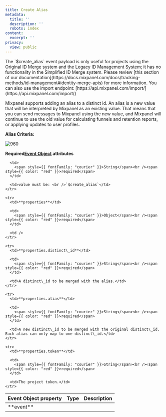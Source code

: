 ```yaml
---
title: Create Alias
metadata:
  title: ''
  description: ''
  robots: index
content:
  excerpt: ''
privacy:
  view: public
---
```

<Callout icon="📘" theme="info">
  The `$create_alias` event payload is only useful for projects using the Original ID Merge system and the Legacy ID Management System; it has no functionality in the Simplified ID Merge system. Please review [this section of our documentation](https://docs.mixpanel.com/docs/tracking-methods/id-management#identity-merge-apis) for more information.
</Callout>

<Callout icon="📘" theme="info">
  You can also use the import endpoint: [https://api.mixpanel.com/import/](https://api.mixpanel.com/import/)
</Callout>

Mixpanel supports adding an alias to a distinct id. An alias is a new value that will be interpreted by Mixpanel as an existing value. That means that you can send messages to Mixpanel using the new value, and Mixpanel will continue to use the old value for calculating funnels and retention reports, or applying updates to user profiles.

**Alias Criteria:**

<Image alt="960" border={false} src="https://files.readme.io/d16f1d3-ID_management_alias_3-HTTP.png" title="Identity Management - Alias" />

**Required[Event Object](https://docs.mixpanel.com/docs/tracking/reference/data-model#anatomy-of-an-event) attributes**

<table>
  <thead>
    <tr>
      <th>Event Object property</th>
      <th>Type</th>
      <th>Description</th>
    </tr>
  </thead>

  <tbody>
    <tr>
      <td>**event**</td>

      <td>
        <span style={{ fontFamily: "courier" }}>String</span><br /><span style={{ color: "red" }}>required</span>
      </td>

      <td>value must be: <br />`$create_alias`</td>
    </tr>

    <tr>
      <td>**properties**</td>

      <td>
        <span style={{ fontFamily: "courier" }}>Object</span><br /><span style={{ color: "red" }}>required</span>
      </td>

      <td />
    </tr>

    <tr>
      <td>**properties.distinct\_id**</td>

      <td>
        <span style={{ fontFamily: "courier" }}>String</span><br /><span style={{ color: "red" }}>required</span>
      </td>

      <td>A distinct\_id to be merged with the alias.</td>
    </tr>

    <tr>
      <td>**properties.alias**</td>

      <td>
        <span style={{ fontFamily: "courier" }}>String</span><br /><span style={{ color: "red" }}>required</span>
      </td>

      <td>A new distinct\_id to be merged with the original distinct\_id. Each alias can only map to one distinct\_id.</td>
    </tr>

    <tr>
      <td>**properties.token**</td>

      <td>
        <span style={{ fontFamily: "courier" }}>String</span><br /><span style={{ color: "red" }}>required</span>
      </td>

      <td>The project token.</td>
    </tr>
  </tbody>
</table>
